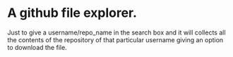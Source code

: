 # A github file explorer.
  Just to give a username/repo_name in the search box and it will 
  collects all the contents of the repository of that particular username giving an option 
  to download the file.
  
  
